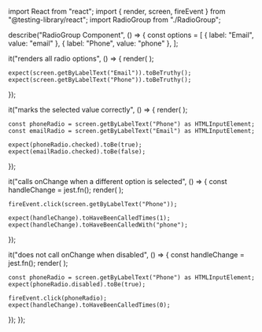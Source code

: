 import React from "react";
import { render, screen, fireEvent } from "@testing-library/react";
import RadioGroup from "./RadioGroup";

describe("RadioGroup Component", () => {
  const options = [
    { label: "Email", value: "email" },
    { label: "Phone", value: "phone" },
  ];

  it("renders all radio options", () => {
    render(
      <RadioGroup
        name="contactMethod"
        options={options}
        selectedValue=""
        onChange={jest.fn()}
      />
    );

    expect(screen.getByLabelText("Email")).toBeTruthy();
    expect(screen.getByLabelText("Phone")).toBeTruthy();
  });

  it("marks the selected value correctly", () => {
    render(
      <RadioGroup
        name="contactMethod"
        options={options}
        selectedValue="phone"
        onChange={jest.fn()}
      />
    );

    const phoneRadio = screen.getByLabelText("Phone") as HTMLInputElement;
    const emailRadio = screen.getByLabelText("Email") as HTMLInputElement;

    expect(phoneRadio.checked).toBe(true);
    expect(emailRadio.checked).toBe(false);
  });

  it("calls onChange when a different option is selected", () => {
    const handleChange = jest.fn();
    render(
      <RadioGroup
        name="contactMethod"
        options={options}
        selectedValue="email"
        onChange={handleChange}
      />
    );

    fireEvent.click(screen.getByLabelText("Phone"));

    expect(handleChange).toHaveBeenCalledTimes(1);
    expect(handleChange).toHaveBeenCalledWith("phone");
  });

  it("does not call onChange when disabled", () => {
    const handleChange = jest.fn();
    render(
      <RadioGroup
        name="contactMethod"
        options={options}
        selectedValue="email"
        onChange={handleChange}
        disabled
      />
    );

    const phoneRadio = screen.getByLabelText("Phone") as HTMLInputElement;
    expect(phoneRadio.disabled).toBe(true);

    fireEvent.click(phoneRadio);
    expect(handleChange).toHaveBeenCalledTimes(0);
  });
});
